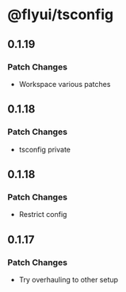 # @flyui/tsconfig

## 0.1.19

### Patch Changes

- Workspace various patches

## 0.1.18

### Patch Changes

- tsconfig private

## 0.1.18

### Patch Changes

- Restrict config

## 0.1.17

### Patch Changes

- Try overhauling to other setup
